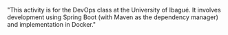 "This activity is for the DevOps class at the University of Ibagué. It involves development using Spring Boot (with Maven as the dependency manager) and implementation in Docker."
